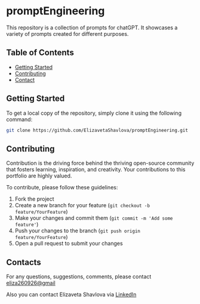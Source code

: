 # promptEngineering

This repository is a collection of prompts for chatGPT. It showcases a variety of prompts created for different purposes.

## Table of Contents

- [Getting Started](#getting-started)
- [Contributing](#contributing)
- [Contact](#contact)

## Getting Started

To get a local copy of the repository, simply clone it using the following command:

```bash
git clone https://github.com/ElizavetaShavlova/promptEngineering.git
```

## Contributing

Contribution is the driving force behind the thriving open-source community that fosters learning, inspiration, and creativity. Your contributions to this portfolio are highly valued.

To contribute, please follow these guidelines:

1. Fork the project
2. Create a new branch for your feature (`git checkout -b feature/YourFeature`)
3. Make your changes and commit them (`git commit -m 'Add some feature'`)
4. Push your changes to the branch (`git push origin feature/YourFeature`)
5. Open a pull request to submit your changes

## Contacts

For any questions, suggestions, comments, please contact [eliza260926@gmail](mailto:eliza260926@gmail)

Also you can contact Elizaveta Shavlova via [LinkedIn](https://www.linkedin.com/in/elizaveta-shavlova/)
